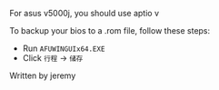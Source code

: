 For asus v5000j, you should use aptio v

To backup your bios to a .rom file, follow these steps:
- Run `AFUWINGUIx64.EXE`
- Click `行程` -> `储存`

Written by jeremy
